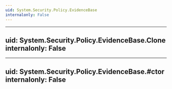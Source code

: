 ```yaml
---
uid: System.Security.Policy.EvidenceBase
internalonly: False
---
```


---
uid: System.Security.Policy.EvidenceBase.Clone
internalonly: False
---

---
uid: System.Security.Policy.EvidenceBase.#ctor
internalonly: False
---
